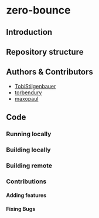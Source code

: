 # zero-bounce

## Introduction

## Repository structure

## Authors & Contributors

- [TobiStilgenbauer](https://github.com/TobiStilgenbauer)
- [torbendury](https://github.com/torbendury)
- [maxopaul](https://github.com/maxopaul)

## Code

### Running locally

### Building locally

### Building remote

### Contributions

#### Adding features

#### Fixing Bugs
